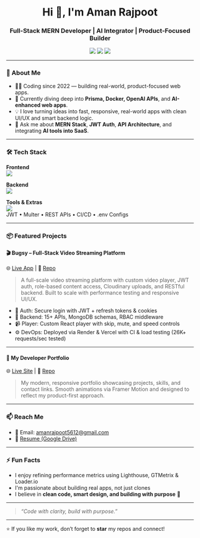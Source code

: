 <h1 align="center">Hi 👋, I'm Aman Rajpoot</h1>
<h3 align="center">Full-Stack MERN Developer | AI Integrator | Product-Focused Builder</h3>

<p align="center">
  <a href="https://amanrajpoot.vercel.app/" target="_blank"><img src="https://img.shields.io/badge/Portfolio-%23000000.svg?style=for-the-badge&logo=vercel&logoColor=white" /></a>
  <a href="https://github.com/amanrajpoot5612" target="_blank"><img src="https://img.shields.io/badge/GitHub-%2312100E.svg?style=for-the-badge&logo=github&logoColor=white" /></a>
  <a href="https://www.linkedin.com/in/amanrajpoot5612" target="_blank"><img src="https://img.shields.io/badge/LinkedIn-%230077B5.svg?style=for-the-badge&logo=linkedin&logoColor=white" /></a>
<!--   <a href="https://dev.to/amanrajpoot5612" target="_blank"><img src="https://img.shields.io/badge/Dev.to-%23000000.svg?style=for-the-badge&logo=devdotto&logoColor=white" /></a> -->
<!--   <a href="https://twitter.com/amanrajpoot_56" target="_blank"><img src="https://img.shields.io/badge/Twitter-%231DA1F2.svg?style=for-the-badge&logo=twitter&logoColor=white" /></a> -->
</p>

---

### 🚀 About Me

- 👨‍💻 Coding since 2022 — building real-world, product-focused web apps.
- 🧠 Currently diving deep into **Prisma, Docker, OpenAI APIs**, and **AI-enhanced web apps**.
- 💡 I love turning ideas into fast, responsive, real-world apps with clean UI/UX and smart backend logic.
- 💬 Ask me about **MERN Stack**, **JWT Auth**, **API Architecture**, and integrating **AI tools into SaaS**.

---

### 🛠️ Tech Stack

**Frontend**  
<img src="https://skillicons.dev/icons?i=react,tailwind,js,html,css,framer" />

**Backend**  
<img src="https://skillicons.dev/icons?i=nodejs,express,mongodb" />

**Tools & Extras**  
<img src="https://skillicons.dev/icons?i=github,git,vercel,cloudinary,docker,postman" />  
JWT • Multer • REST APIs • CI/CD • .env Configs

---

### 📦 Featured Projects

#### 🎬 Bugsy – Full-Stack Video Streaming Platform  
🌐 [Live App](https://amanrajpoot-bugsy.vercel.app) | 📁 [Repo](https://github.com/amanrajpoot5612/video_streaming_platform)

> A full-scale video streaming platform with custom video player, JWT auth, role-based content access, Cloudinary uploads, and RESTful backend. Built to scale with performance testing and responsive UI/UX.

- 🧠 Auth: Secure login with JWT + refresh tokens & cookies  
- 🚀 Backend: 15+ APIs, MongoDB schemas, RBAC middleware  
- 📹 Player: Custom React player with skip, mute, and speed controls  
- ⚙️ DevOps: Deployed via Render & Vercel with CI & load testing (26K+ requests/sec tested)

---

#### 🧩 My Developer Portfolio  
🌐 [Live Site](https://amanrajpoot.vercel.app/) | 📁 [Repo](https://github.com/amanrajpoot5612/Portfolio)

> My modern, responsive portfolio showcasing projects, skills, and contact links. Smooth animations via Framer Motion and designed to reflect my product-first approach.

---

### 📫 Reach Me
- 📧 Email: amanrajpoot5612@gmail.com  
- 📄 [Resume (Google Drive)](https://drive.google.com/file/d/1NAsI7SuyTew4kuZjugw4NUeZswY3vnb3/view?usp=sharing)

---

### ⚡ Fun Facts

- I enjoy refining performance metrics using Lighthouse, GTMetrix & Loader.io  
- I'm passionate about building real apps, not just clones  
- I believe in **clean code, smart design, and building with purpose** 🧠

---

> _“Code with clarity, build with purpose.”_

---

⭐ If you like my work, don’t forget to **star** my repos and connect!


